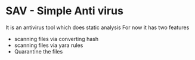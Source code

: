 # SAV - Simple Anti virus
It is an antivirus tool  which does static analysis
For now it has two features
- scanning files via converting hash
- scanning files via yara rules
- Quarantine the files